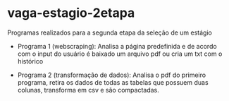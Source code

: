 # vaga-estagio-2etapa

Programas realizados para a segunda etapa da seleção de um estágio

- Programa 1 (webscraping):
Analisa a página predefinida e de acordo com o input do usuário é baixado um arquivo pdf ou cria um txt com o histórico

- Programa 2 (transformação de dados):
Analisa o pdf do primeiro programa, retira os dados de todas as tabelas que possuem duas colunas, transforma em csv e são compactadas.

